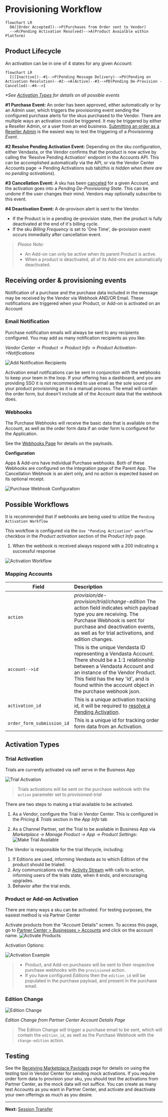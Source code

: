 # Provisioning Workflow

``` mermaid
flowchart LR
  OA([Order Accepted])-->P(Purchases from Order sent to Vendor)
  -->R(Pending Activation Resolved)-->A(Product Avaialble within Platform)
```

## Product Lifecycle

An activation can be in one of 4 states for any given Account:

``` mermaid
flowchart LR
  I([Inactive])--#1-->P(Pending Message Delivery)-->PV(Pending on Activation Resolution)--#2-->A(Active)--#3-->PD(Pending De-Provision - Cancelled)--#4-->I
```

_*See [Activation Types](./purchase_workflow.md#activation-types) for details on all possible events_

**#1 Purchase Event:** An order has been approved, either automatically or by an Admin user, which triggers the provisioning event sending the configured purchase alerts for the skus purchased to the Vendor. There are multiple ways an activation could be triggered. It may be triggered by either a Reseller Admin, or a user from an end business. [Submitting an order as a Reseller Admin](https://support.vendasta.com/hc/en-us/articles/4406958134807) is the easiest way to test the triggering of a _Provisioning Event_.

**#2 Resolve Pending Activation Event:** Depending on the sku configuration, either Vendasta, or the Vendor confirms that the product is now active by calling the 'Resolve Pending Activation' endpoint in the Accounts API. This can be accomplished automatically via the API, or via the Vendor Center Accounts page -> Pending Activations sub tab(_this is hidden when there are no pending activations_).

**#3 Cancellation Event:** A sku has been [canceled](https://support.vendasta.com/hc/en-us/articles/206621228) for a given Account, and the activation goes into a _Pending De-Provisioning State_. This can be undone if the user changes their mind. Vendors may optionally subscribe to this event.

**#4 Deactivation Event:** A de-provison alert is sent to the Vendor. 
* If the Product is in a pending de-provision state, then the product is fully deactivated at the end of it's billing cycle.
* If the sku _Billing Frequency_ is set to 'One Time', de-provision event occurs immedialty after cancellation event.


<!-- theme: warning -->
>_Please Note:_
>* An Add-on can only be active when its parent Product is active.
>* When a product is deactivated, all of its Add-ons are automatically deactivated. 


## Receiving order & provisioning events
Notification of a purchase and the purchase data included in the message may be received by the Vendor via Webhook AND/OR Email. These notifications are triggered when your Product, or Add-on is activated on an Account

### Email Notification

Purchase notification emails will always be sent to any recipients configured. You may add as many notification recipients as you like:

_Vendor Center -> Product -> Product Info -> Product Activation->Notifications_

![Add Notification Recipients](../../media/images/provisioning/notification_recipients.png)

Activation email notifications can be sent in conjunction with the webhooks to keep your team in the loop. If your offering has a dashboard, and you are providing SSO it is not recommended to use email as the sole source of your product provisioning as it is a manual process. The email will contain the order form, but doesn't include all of the Account data that the webhook does.

### Webhooks

The Purchase Webhooks will receive the basic data that is available on the Account, as well as the order form data if an order form is configured for the Application.

See the [Webhooks Page](../Other/marketplace_webhooks.md) for details on the payloads.

**Configuration**

Apps & Add-ons have individual Purchase webhooks. Both of these Webhooks are configured on the Integration page of the Parent App. The Cancellation Webhook is an alert only, and no action is expected based on its optional receipt.

![Purchase Webhook Configuration](../../media/images/provisioning/provisioning_config.png)



## Possible Workflows

It is recommended that if webhooks are being used to utilize the `Pending Activation Workflow`

This workflow is configured via the `Use "Pending Activation" workflow` checkbox in the _Product activation_ section of the _Product Info_ page.

1) When the webhook is received always respond with a 200 indicating a successful response

![Activation Workflow](https://storage.googleapis.com/wordpress-www-vendasta/developers/2019/Activation%20Workflow.png)



### Mapping Accounts

|Field| Description
| --------------|:----|
|`action`|  _provision/de-provision/trial/change-edition_ The action field indicates which payload type you are receiving. The Purchase Webhook is sent for purchase and deactivation events, as well as for trial activations, and edition changes.|
|`account-->id`| This is the unique Vendasta ID representing a Vendasta Account. There should be a 1:1 relationship between a Vendasta Account and an instance of the Vendor Product. This field has the key 'id', and is found within the account object in the purchase webhook json. |
|`activation_id` | This is a unique activation tracking id, it will be required to [resolve a Pending Activation](https://developers.vendasta.com/swaggerui#/account/post_activation_resolve_).|
|`order_form_submission_id` |This is a unique id for tracking order form data from an Activation.


## Activation Types

### Trial Activation
Trials are currently activated via self serve in the Business App

![Trial Activation](https://storage.googleapis.com/wordpress-www-vendasta/developers/2020/trial_800.png)

<!-- theme: info -->
>Trials activations will be sent on the purchase webhook with the `action` parameter set to _provisioned-trial_

There are two steps to making a trial available to be activated.

1. As a Vendor, configure the Trial in Vendor Center. This is configured in the _Pricing & Trials_ section in the _App Info_ tab

2. As a Channel Partner, set the Trial to be available in Business App via _Marketplace -> Manage Product -> App -> Product Settings_:
![Make Trial Available](https://storage.googleapis.com/wordpress-www-vendasta/developers/2020/trial_config_800.png)

The Vendor is responsible for the trial lifecycle, including:

1. If Editions are used, informing Vendasta as to which Edition of the product should be trialed.
2. Any communications via the [Activity Stream](/vendors/integration/activity-stream) with calls to action, informing users of the trials state, when it ends, and encouraging upgrades.
3. Behavior after the trial ends.



### Product or Add-on Activation

There are many ways a sku can be activated. For testing purposes, the easiest method is via Partner Center

Activate products from the "Account Details" screen. To access this page, go to [Partner Center > Businesses > Accounts](https://partners.vendasta.com/manage-accounts) and click on the account name.
![Activate Products](https://storage.googleapis.com/wordpress-www-vendasta/developers/2020/activation_route_800.png)

Activation Options:

![Activation Example](https://storage.googleapis.com/wordpress-www-vendasta/developers/2020/product_activation_labels.png)

<!-- theme: info -->
>* Product, and Add-on purchases will be sent to their respective purchase webhooks with the `provisioned` action.
>* If you have configured _Editions_ then the `edition_id` will be populated in the purchase payload, and present in the purchase email.

### Edition Change

![Edition Change](https://storage.googleapis.com/wordpress-www-vendasta/developers/2020/edition_change.gif)

_Edition Change from Partner Center Account Details Page_

<!-- theme: info -->
>The Edition Change will trigger a purchase email to be sent, which will contain the `edition_id`, as well as the Purchase Webhook with the `change-edition` action.

## Testing

See the [Receiving Marketplace Payloads](/vendors/getting-started/receive-payload) page for details on using the testing tool in Vendor Center for sending mock activations. If you require order form data to provision your sku, you should test the activations from Partner Center, as the mock data will not suffice. 
You can create as many test Accounts as you want in Partner Center, and activate and deactivate your own offerings as much as you desire.

---

**Next:** [Session Transfer](/vendors/integration/session-transfer)
